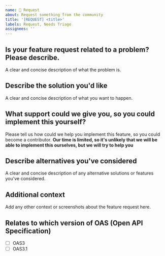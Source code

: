```yaml
---
name: 🙏 Request
about: Request something from the community
title: '[REQUEST] <title>'
labels: Request, Needs Triage
assignees: ''
---
```


## Is your feature request related to a problem? Please describe.
A clear and concise description of what the problem is.

## Describe the solution you'd like
A clear and concise description of what you want to happen.

## What support could we give you, so you could implement this yourself?
Please tell us how could we help you implement this feature, so you could
become a contributor. **Our time is limited, so it's unlikely that we will
be able to implement this ourselves, but we will try to help you**

## Describe alternatives you've considered
A clear and concise description of any alternative solutions or features you've considered.

## Additional context
Add any other context or screenshots about the feature request here.

## Relates to which version of OAS (Open API Specification)
- [ ] OAS3
- [ ] OAS3.1
